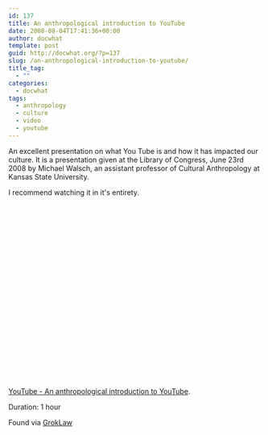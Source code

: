 ```yaml
---
id: 137
title: An anthropological introduction to YouTube
date: 2008-08-04T17:41:36+00:00
author: docwhat
template: post
guid: http://docwhat.org/?p=137
slug: /an-anthropological-introduction-to-youtube/
title_tag:
  - ""
categories:
  - docwhat
tags:
  - anthropology
  - culture
  - video
  - youtube
---
```

An excellent presentation on what You Tube is and how it has impacted our culture. It is a presentation given at the L<span>ibrary of Congress, June 23rd 2008 by Michael Walsch, an </span>assistant professor of Cultural Anthropology at Kansas State University.

I recommend watching it in it's entirety.

<object classid="clsid:d27cdb6e-ae6d-11cf-96b8-444553540000" width="425" height="350" codebase="http://download.macromedia.com/pub/shockwave/cabs/flash/swflash.cab#version=6,0,40,0"><param name="wmode" value="transparent" /><param name="src" value="http://www.youtube.com/v/TPAO-lZ4_hU" /><embed type="application/x-shockwave-flash" width="425" height="350" src="http://www.youtube.com/v/TPAO-lZ4_hU" wmode="transparent"></embed></object>

<a href="http://www.youtube.com/watch?v=TPAO-lZ4_hU">YouTube - An anthropological introduction to YouTube</a>.

Duration: 1 hour

Found via <a href="http://www.groklaw.net/article.php?story=20080803232159314">GrokLaw</a>
<!--nevermore-->